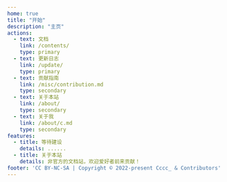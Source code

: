 ```yaml
---
home: true
title: "开始"
description: "主页"
actions:
  - text: 文档
    link: /contents/
    type: primary
  - text: 更新日志
    link: /update/
    type: primary
  - text: 贡献指南
    link: /misc/contribution.md
    type: secondary
  - text: 关于本站
    link: /about/
    type: secondary
  - text: 关于我
    link: /about/c.md
    type: secondary
features:
  - title: 等待建设
    details: ......
  - title: 关于本站
    details: 非官方的文档站，欢迎爱好者前来贡献！
footer: 'CC BY-NC-SA | Copyright © 2022-present Cccc_ & Contributors'
---
```

